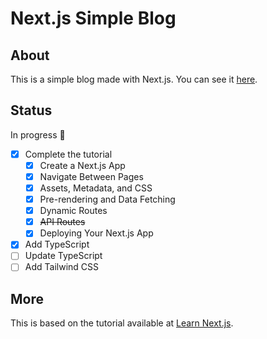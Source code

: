# Next.js Simple Blog

## About

This is a simple blog made with Next.js.
You can see it [here](https://tanhleno.vercel.app/).

## Status

In progress :construction:

- [x] Complete the tutorial
  - [x] Create a Next.js App
  - [x] Navigate Between Pages
  - [x] Assets, Metadata, and CSS
  - [x] Pre-rendering and Data Fetching
  - [x] Dynamic Routes
  - [x] ~~API Routes~~
  - [x] Deploying Your Next.js App
- [x] Add TypeScript
- [ ] Update TypeScript
- [ ] Add Tailwind CSS

## More

This is based on the tutorial available at
[Learn Next.js](https://nextjs.org/learn).
